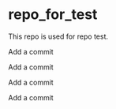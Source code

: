 # repo_for_test
This repo is used for repo test.

Add a commit

Add a commit

Add a commit

Add a commit
